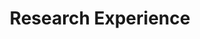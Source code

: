 ---
permalink: /research/
title: "Research Experience"
collection: research
layout: internships
classes: wide
sort_by: index
sort_order: reverse
---
